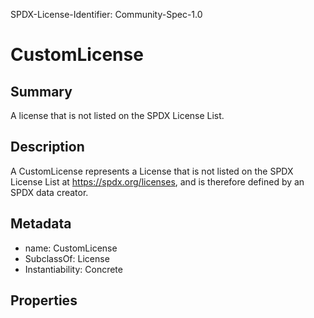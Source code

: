 SPDX-License-Identifier: Community-Spec-1.0

# CustomLicense

## Summary

A license that is not listed on the SPDX License List.

## Description

A CustomLicense represents a License that is not listed on the SPDX License
List at https://spdx.org/licenses, and is therefore defined by an SPDX data
creator.

## Metadata

- name: CustomLicense
- SubclassOf: License
- Instantiability: Concrete

## Properties
